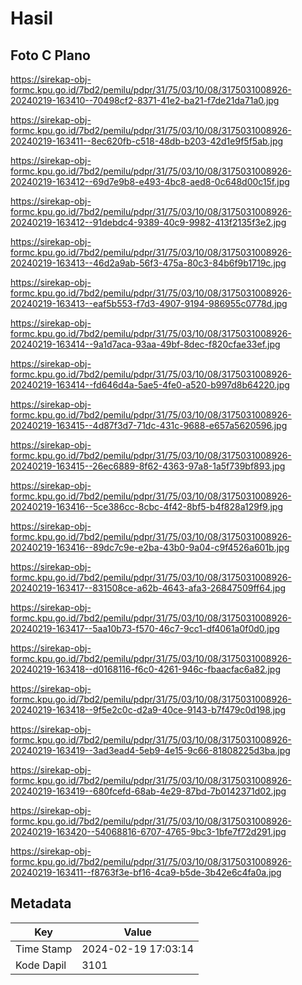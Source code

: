 # Hasil

## Foto C Plano

https://sirekap-obj-formc.kpu.go.id/7bd2/pemilu/pdpr/31/75/03/10/08/3175031008926-20240219-163410--70498cf2-8371-41e2-ba21-f7de21da71a0.jpg

https://sirekap-obj-formc.kpu.go.id/7bd2/pemilu/pdpr/31/75/03/10/08/3175031008926-20240219-163411--8ec620fb-c518-48db-b203-42d1e9f5f5ab.jpg

https://sirekap-obj-formc.kpu.go.id/7bd2/pemilu/pdpr/31/75/03/10/08/3175031008926-20240219-163412--69d7e9b8-e493-4bc8-aed8-0c648d00c15f.jpg

https://sirekap-obj-formc.kpu.go.id/7bd2/pemilu/pdpr/31/75/03/10/08/3175031008926-20240219-163412--91debdc4-9389-40c9-9982-413f2135f3e2.jpg

https://sirekap-obj-formc.kpu.go.id/7bd2/pemilu/pdpr/31/75/03/10/08/3175031008926-20240219-163413--46d2a9ab-56f3-475a-80c3-84b6f9b1719c.jpg

https://sirekap-obj-formc.kpu.go.id/7bd2/pemilu/pdpr/31/75/03/10/08/3175031008926-20240219-163413--eaf5b553-f7d3-4907-9194-986955c0778d.jpg

https://sirekap-obj-formc.kpu.go.id/7bd2/pemilu/pdpr/31/75/03/10/08/3175031008926-20240219-163414--9a1d7aca-93aa-49bf-8dec-f820cfae33ef.jpg

https://sirekap-obj-formc.kpu.go.id/7bd2/pemilu/pdpr/31/75/03/10/08/3175031008926-20240219-163414--fd646d4a-5ae5-4fe0-a520-b997d8b64220.jpg

https://sirekap-obj-formc.kpu.go.id/7bd2/pemilu/pdpr/31/75/03/10/08/3175031008926-20240219-163415--4d87f3d7-71dc-431c-9688-e657a5620596.jpg

https://sirekap-obj-formc.kpu.go.id/7bd2/pemilu/pdpr/31/75/03/10/08/3175031008926-20240219-163415--26ec6889-8f62-4363-97a8-1a5f739bf893.jpg

https://sirekap-obj-formc.kpu.go.id/7bd2/pemilu/pdpr/31/75/03/10/08/3175031008926-20240219-163416--5ce386cc-8cbc-4f42-8bf5-b4f828a129f9.jpg

https://sirekap-obj-formc.kpu.go.id/7bd2/pemilu/pdpr/31/75/03/10/08/3175031008926-20240219-163416--89dc7c9e-e2ba-43b0-9a04-c9f4526a601b.jpg

https://sirekap-obj-formc.kpu.go.id/7bd2/pemilu/pdpr/31/75/03/10/08/3175031008926-20240219-163417--831508ce-a62b-4643-afa3-26847509ff64.jpg

https://sirekap-obj-formc.kpu.go.id/7bd2/pemilu/pdpr/31/75/03/10/08/3175031008926-20240219-163417--5aa10b73-f570-46c7-9cc1-df4061a0f0d0.jpg

https://sirekap-obj-formc.kpu.go.id/7bd2/pemilu/pdpr/31/75/03/10/08/3175031008926-20240219-163418--d0168116-f6c0-4261-946c-fbaacfac6a82.jpg

https://sirekap-obj-formc.kpu.go.id/7bd2/pemilu/pdpr/31/75/03/10/08/3175031008926-20240219-163418--9f5e2c0c-d2a9-40ce-9143-b7f479c0d198.jpg

https://sirekap-obj-formc.kpu.go.id/7bd2/pemilu/pdpr/31/75/03/10/08/3175031008926-20240219-163419--3ad3ead4-5eb9-4e15-9c66-81808225d3ba.jpg

https://sirekap-obj-formc.kpu.go.id/7bd2/pemilu/pdpr/31/75/03/10/08/3175031008926-20240219-163419--680fcefd-68ab-4e29-87bd-7b0142371d02.jpg

https://sirekap-obj-formc.kpu.go.id/7bd2/pemilu/pdpr/31/75/03/10/08/3175031008926-20240219-163420--54068816-6707-4765-9bc3-1bfe7f72d291.jpg

https://sirekap-obj-formc.kpu.go.id/7bd2/pemilu/pdpr/31/75/03/10/08/3175031008926-20240219-163411--f8763f3e-bf16-4ca9-b5de-3b42e6c4fa0a.jpg


## Metadata

| Key        | Value               |
| ---------- | ------------------- |
| Time Stamp | 2024-02-19 17:03:14 |
| Kode Dapil | 3101                |



